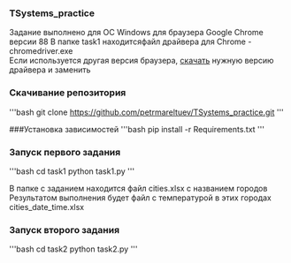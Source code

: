 ### TSystems_practice
Задание выполнено для ОС Windows для браузера Google Chrome версии 88
В папке task1 находитсяфайл драйвера для Chrome - chromedriver.exe\
Если используется другая версия браузера, [скачать](https://sites.google.com/a/chromium.org/chromedriver/downloads) нужную версию драйвера и заменить

### Скачивание репозитория
'''bash
git clone https://github.com/petrmareltuev/TSystems_practice.git
'''

###Установка зависимостей
'''bash
pip install -r Requirements.txt
'''

### Запуск первого задания
'''bash
cd task1
python task1.py
'''

В папке с заданием находится файл cities.xlsx c названием городов
Результатом выполнения будет файл с температурой в этих городах cities_date_time.xlsx

### Запуск второго задания
'''bash
cd task2
python task2.py
'''
